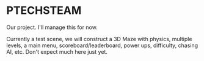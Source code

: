 # PTECHSTEAM
Our project. I'll manage this for now.

Currently a test scene, we will construct a 3D Maze with physics, multiple levels, a main menu, scoreboard/leaderboard, power ups, difficulty, chasing AI, etc.
Don't expect much here just yet.
